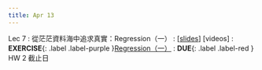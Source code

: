 ```yaml
---
title: Apr 13
---
```


Lec 7
: 從茫茫資料海中追求真實：Regression（一）
  : [[slides](https://docs.google.com/presentation/d/1Dntz67pZ_mbShQZhkyO9llqcx7pv7Pbs_R67Lf-5UGQ/edit?usp=sharing)] [videos]
: **EXERCISE**{: .label .label-purple }[Regression（一）](https://colab.research.google.com/drive/15fTirCx1ejkr_K-cghE5rRBkRNqSGa-C?usp=sharing)
: **DUE**{: .label .label-red } HW 2 截止日
